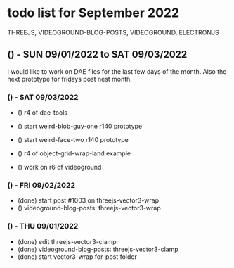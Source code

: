 # todo list for September 2022

THREEJS, VIDEOGROUND-BLOG-POSTS, VIDEOGROUND, ELECTRONJS


## () - SUN 09/01/2022 to  SAT 09/03/2022

I would like to work on DAE files for the last few days of the month. Also the next prototype for fridays post nest month.

### () - SAT 09/03/2022
* () r4 of dae-tools
* () start weird-blob-guy-one r140 prototype
* () start weird-face-two r140 prototype

* () r4 of object-grid-wrap-land example
* () work on r6 of videoground

### () - FRI 09/02/2022
* (done) start post #1003 on threejs-vector3-wrap
* () videoground-blog-posts: threejs-vector3-wrap

### () - THU 09/01/2022
* (done) edit threejs-vector3-clamp
* (done) videoground-blog-posts: threejs-vector3-clamp
* (done) start vector3-wrap for-post folder
